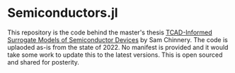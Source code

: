 # Semiconductors.jl

This repository is the code behind the master's thesis
[TCAD-Informed Surrogate Models of Semiconductor Devices](https://dspace.mit.edu/handle/1721.1/144946)
by Sam Chinnery. The code is uplaoded as-is from the state of 2022. No manifest is provided
and it would take some work to update this to the latest versions. This is open sourced
and shared for posterity.
